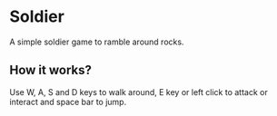 # Soldier
A simple soldier game to ramble around rocks.

## How it works?

Use W, A, S and D keys to walk around, E key or left click to attack or interact and space bar to jump.
